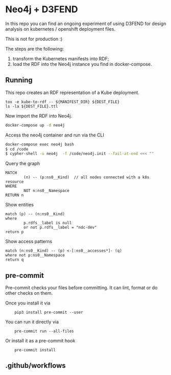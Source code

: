 # Neo4j + D3FEND

In this repo you can find an ongoing experiment of using D3FEND for design analysis on
kubernetes / openshift deployment files.

This is not for production :)

The steps are the following:

1. transform the Kubernetes manifests into RDF;
2. load the RDF into the Neo4j instance you find in docker-compose.

## Running

This repo creates an RDF representation of a Kube deployment.

```
tox -e kube-to-rdf -- ${MANIFEST_DIR} ${DEST_FILE}
ls -la ${DEST_FILE}.ttl
```

Now import the RDF into Neo4j.

```bash
docker-compose up -d neo4j
```

Access the neo4j container and run  via the CLI

```bash
docker-compose exec neo4j bash
$ cd /code
$ cypher-shell -u neo4j  -f /code/neo4j.init --fail-at-end <<< ""
```

Query the graph

```cypher
MATCH
        (n) -- (p:ns0__Kind)  // all nodes connected with a k8s resource
WHERE
        NOT n:ns0__Namespace
RETURN n
```

Show entities

```cypher
match (p) -- (n:ns0__Kind)
where
        p.rdfs__label is null
        or not p.rdfs__label = "ndc-dev"
return p
```

Show access patterns

```cypher
match (n:ns0__Kind) -- (p) <-[:ns0__accesses*]- (q)
where not p:ns0__Namespace
return q
```

## pre-commit

Pre-commit checks your files before committing. It can lint, format or do
other checks on them.

Once you install it via

        pip3 install pre-commit --user

You can run it directly via

        pre-commit run --all-files


Or install it as a pre-commit hook

        pre-commit install

## .github/workflows
